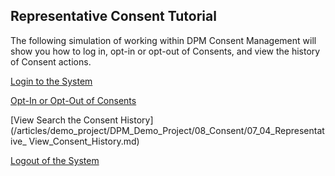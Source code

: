 ## Representative Consent Tutorial

The following simulation of working within DPM Consent Management will show you how to log in, opt-in or opt-out of Consents, and view the history of Consent actions.

[Login to the System](/articles/demo_project/DPM_Demo_Project/08_Consent/07_02_Representative_Login.md)

[Opt-In or Opt-Out of Consents](/articles/demo_project/DPM_Demo_Project/08_Consent/07_03_Representative_OptIn_or_OptOut.md)

[View Search the Consent History](/articles/demo_project/DPM_Demo_Project/08_Consent/07_04_Representative_ View_Consent_History.md)

[Logout of the System](/articles/demo_project/DPM_Demo_Project/08_Consent/07_05_Representative_Logout.md)
